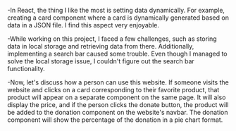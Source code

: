 -In React, the thing I like the most is setting data dynamically. For example, creating a card component where a card is dynamically generated based on data in a JSON file. I find this aspect very enjoyable.


-While working on this project, I faced a few challenges, such as storing data in local storage and retrieving data from there. Additionally, implementing a search bar caused some trouble. Even though I managed to solve the local storage issue, I couldn't figure out the search bar functionality.


-Now, let's discuss how a person can use this website. If someone visits the website and clicks on a card corresponding to their favorite product, that product will appear on a separate component on the same page. It will also display the price, and if the person clicks the donate button, the product will be added to the donation component on the website's navbar. The donation component will show the percentage of the donation in a pie chart format.





